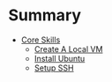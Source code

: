 # Summary
* [Core Skills](01_Core_Skills/README.md)
	* [Create A Local VM](01_Core_Skills/create_local_vm.md)
	* [Install Ubuntu](01_Core_Skills/install_ubuntu.md)
	* [Setup SSH](01_Core_Skills/setup_ssh.md)

